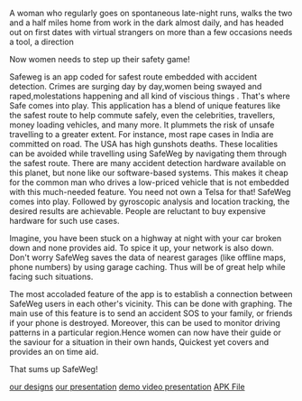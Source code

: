 A woman who regularly goes on spontaneous late-night runs, walks the two and a half miles home from work in the dark almost daily, and has headed out
on first dates with virtual strangers on more than a few occasions needs a tool, a direction

Now women needs to step up their safety game!

Safeweg is an app coded for safest route embedded with accident detection. Crimes are surging day by day,women being swayed and raped,molestations happening 
and all kind of viscious things . That's where Safe comes into play. This application has a blend of unique features like the safest route to help commute safely, even the
celebrities, travellers, money loading vehicles, and many more. It plummets the risk of unsafe travelling to a greater extent. For instance, most rape cases in India 
are committed on road. The USA has high gunshots deaths. These localities can be avoided while travelling using SafeWeg by navigating them through the safest route. 
There are many accident detection hardware available on this planet, but none like our software-based systems. This makes it cheap for the common man who drives 
a low-priced vehicle that is not embedded with this much-needed feature. You need not own a Telsa for that! SafeWeg comes into play. Followed by gyroscopic analysis and 
location tracking, the desired results are achievable. People are reluctant to buy expensive hardware for such use cases.

Imagine, you have been stuck on a highway at night with your car broken down and none provides aid. To spice it up, your network is also down. Don't worry SafeWeg saves
the data of nearest garages (like offline maps, phone numbers) by using garage caching. Thus will be of great help while facing such situations.

The most accoladed feature of the app is to establish a connection between SafeWeg users in each other's vicinity. This can be done with graphing. 
The main use of this feature is to send an accident SOS to your family, or friends if your phone is destroyed. Moreover, this can be used to monitor driving 
patterns in a particular region.Hence women can now have their guide or the saviour for a situation in their own hands, Quickest yet covers and provides an 
on time aid. 

That sums up SafeWeg!

[our designs](https://www.figma.com/file/Na8dbpS0k1Vp8LdCeET3S7/Untitled?node-id=0%3A1)
[our presentation](https://docs.google.com/presentation/d/1TSaf0B0FMfkfQNnNX9yYH-Hu3JlRtJgM3PO1yHkGe1I/edit?usp=sharing)
[demo video presentation](https://youtu.be/vfPoIieN1Xc)
[APK File](https://drive.google.com/file/d/168-DR4IAq69GY3Y-IZlrpcy3xPmJth_X/view?usp=sharing)

